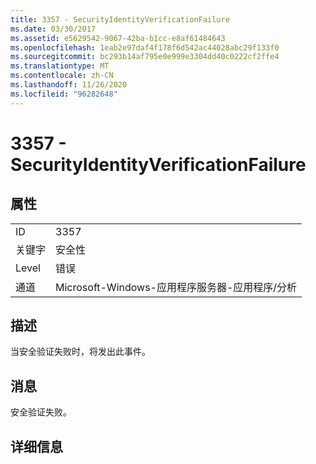 ```yaml
---
title: 3357 - SecurityIdentityVerificationFailure
ms.date: 03/30/2017
ms.assetid: e5629542-9067-42ba-b1cc-e8af61484643
ms.openlocfilehash: 1eab2e97daf4f178f6d542ac44028abc29f133f0
ms.sourcegitcommit: bc293b14af795e0e999e3304dd40c0222cf2ffe4
ms.translationtype: MT
ms.contentlocale: zh-CN
ms.lasthandoff: 11/26/2020
ms.locfileid: "96282648"
---
```

# <a name="3357---securityidentityverificationfailure"></a>3357 - SecurityIdentityVerificationFailure

## <a name="properties"></a>属性  
  
|||  
|-|-|  
|ID|3357|  
|关键字|安全性|  
|Level|错误|  
|通道|Microsoft-Windows-应用程序服务器-应用程序/分析|  
  
## <a name="description"></a>描述  

 当安全验证失败时，将发出此事件。  
  
## <a name="message"></a>消息  

 安全验证失败。  
  
## <a name="details"></a>详细信息
